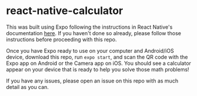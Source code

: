 # react-native-calculator

This was built using Expo following the instructions in React Native's documentation [here](https://facebook.github.io/react-native/docs/getting-started.html). If you haven't done so already, please follow those instructions before proceeding with this repo.

Once you have Expo ready to use on your computer and Android/iOS device, download this repo, run `expo start`, and scan the QR code with the Expo app on Android or the Camera app on iOS. You should see a calculator appear on your device that is ready to help you solve those math problems!

If you have any issues, please open an issue on this repo with as much detail as you can.
